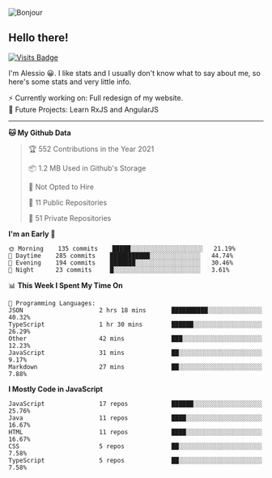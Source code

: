 ![Bonjour](https://i.redd.it/ayih4qogh2a51.png)

## Hello there!
[![Visits Badge](https://badges.pufler.dev/visits/PandaSekh/PandaSekh)](https://alessiofranceschi.me)

I'm Alessio 😀. I like stats and I usually don't know what to say about me, so here's some stats and very little info.

⚡ Currently working on: Full redesign of my website.  
🤔 Future Projects: Learn RxJS and AngularJS

---

<!--START_SECTION:waka-->
**🐱 My Github Data** 

> 🏆 552 Contributions in the Year 2021
 > 
> 📦 1.2 MB Used in Github's Storage 
 > 
> 🚫 Not Opted to Hire
 > 
> 📜 11 Public Repositories 
 > 
> 🔑 51 Private Repositories  
 > 
**I'm an Early 🐤** 

```text
🌞 Morning    135 commits    █████░░░░░░░░░░░░░░░░░░░░   21.19% 
🌆 Daytime    285 commits    ███████████░░░░░░░░░░░░░░   44.74% 
🌃 Evening    194 commits    ███████░░░░░░░░░░░░░░░░░░   30.46% 
🌙 Night      23 commits     █░░░░░░░░░░░░░░░░░░░░░░░░   3.61%

```


📊 **This Week I Spent My Time On** 

```text
💬 Programming Languages: 
JSON                     2 hrs 18 mins       ██████████░░░░░░░░░░░░░░░   40.32% 
TypeScript               1 hr 30 mins        ██████░░░░░░░░░░░░░░░░░░░   26.29% 
Other                    42 mins             ███░░░░░░░░░░░░░░░░░░░░░░   12.23% 
JavaScript               31 mins             ██░░░░░░░░░░░░░░░░░░░░░░░   9.17% 
Markdown                 27 mins             ██░░░░░░░░░░░░░░░░░░░░░░░   7.88%

```

**I Mostly Code in JavaScript** 

```text
JavaScript               17 repos            ██████░░░░░░░░░░░░░░░░░░░   25.76% 
Java                     11 repos            ████░░░░░░░░░░░░░░░░░░░░░   16.67% 
HTML                     11 repos            ████░░░░░░░░░░░░░░░░░░░░░   16.67% 
CSS                      5 repos             ██░░░░░░░░░░░░░░░░░░░░░░░   7.58% 
TypeScript               5 repos             ██░░░░░░░░░░░░░░░░░░░░░░░   7.58%

```



<!--END_SECTION:waka-->
